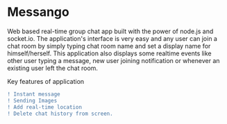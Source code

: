 # Messango
Web based real-time group chat app built with the power of node.js and socket.io. The application's interface is very easy and any user can join a chat room
by simply typing chat room name and set a display name for himself/herself.
This application also displays some realtime events like other user typing a
message, new user joining notification or whenever an existing user left the chat room.


Key features of application
```diff
! Instant message
! Sending Images
! Add real-time location
! Delete chat history from screen.
```
